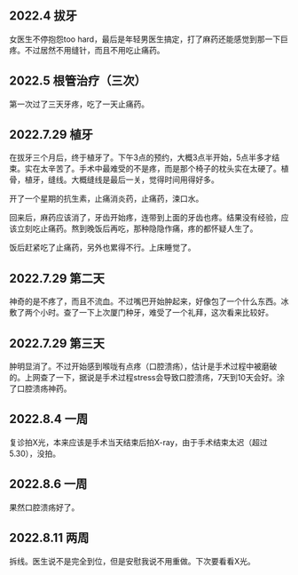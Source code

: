 ## 2022.4 拔牙
女医生不停抱怨too hard，最后是年轻男医生搞定，打了麻药还能感觉到那一下巨疼。不过居然不用缝针，而且不用吃止痛药。

## 2022.5 根管治疗（三次）
第一次过了三天牙疼，吃了一天止痛药。

## 2022.7.29 植牙  
在拔牙三个月后，终于植牙了。下午3点的预约，大概3点半开始，5点半多才结束。实在太辛苦了。手术中最难受的不是疼，而是那个椅子的枕头实在太硬了。植骨，植牙，缝线。大概缝线是最后一关，觉得时间用得好多。  

开了一个星期的抗生素，止痛消炎药，止痛药，涑口水。  

回来后，麻药应该消了，牙齿开始疼，连带到上面的牙齿也疼。结果没有经验，应该立刻吃止痛药。熬到晚饭后再吃，那种隐隐作痛，疼的都怀疑人生了。  

饭后赶紧吃了止痛药，另外也累得不行。上床睡觉了。  
## 2022.7.29 第二天  
神奇的是不疼了，而且不流血。不过嘴巴开始肿起来，好像包了一个什么东西。冰敷了两个小时。查了一下上次厦门种牙，难受了一个礼拜，这次看来比较好。
## 2022.7.29 第三天
肿明显消了。不过开始感到喉咙有点疼（口腔溃疡），估计是手术过程中被磨破的。上网查了一下，据说是手术过程stress会导致口腔溃疡，7天到10天会好。涂了口腔溃疡神药。
## 2022.8.4 一周
复诊拍X光，本来应该是手术当天结束后拍X-ray，由于手术结束太迟（超过5.30），没拍。
## 2022.8.6 一周
果然口腔溃疡好了。
## 2022.8.11 两周
拆线。医生说不是完全到位，但是安慰我说不用重做。下次要看看X光。
